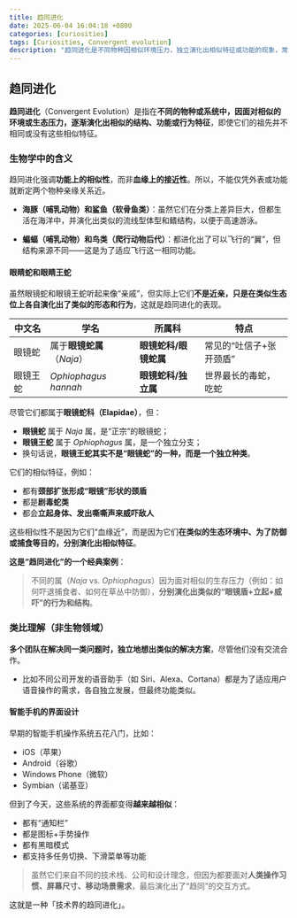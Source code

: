 ```yaml
---
title: 趋同进化
date: 2025-06-04 16:04:18 +0800
categories: [curiosities]
tags: [Curiosities, Convergent evolution]
description: "趋同进化是不同物种因相似环境压力，独立演化出相似特征或功能的现象，常见于结构、行为或生态适应上。"
---
```

## 趋同进化

**趋同进化**（Convergent Evolution）是指在**不同的物种或系统中，因面对相似的环境或生态压力，逐渐演化出相似的结构、功能或行为特征**，即使它们的祖先并不相同或没有这些相似特征。

### 生物学中的含义

趋同进化强调**功能上的相似性**，而非**血缘上的接近性**。所以，不能仅凭外表或功能就断定两个物种亲缘关系近。

- **海豚（哺乳动物）和鲨鱼（软骨鱼类）**：虽然它们在分类上差异巨大，但都生活在海洋中，并演化出类似的流线型体型和鳍结构，以便于高速游泳。

- **蝙蝠（哺乳动物）和鸟类（爬行动物后代）**：都进化出了可以飞行的“翼”，但结构来源不同——这是为了适应飞行这一相同功能。

#### 眼睛蛇和眼睛王蛇

虽然眼镜蛇和眼镜王蛇听起来像“亲戚”，但实际上它们**不是近亲，只是在类似生态位上各自演化出了类似的形态和行为**，这就是趋同进化的表现。

| 中文名   | 学名                       | 所属科                | 特点                    |
| -------- | -------------------------- | --------------------- | ----------------------- |
| 眼镜蛇   | 属于**眼镜蛇属**（*Naja*） | **眼镜蛇科/眼镜蛇属** | 常见的“吐信子+张开颈盾” |
| 眼镜王蛇 | *Ophiophagus hannah*       | **眼镜蛇科/独立属**   | 世界最长的毒蛇，吃蛇    |

尽管它们都属于**眼镜蛇科（Elapidae）**，但：

- **眼镜蛇** 属于 *Naja* 属，是“正宗”的眼镜蛇；
- **眼镜王蛇** 属于 *Ophiophagus* 属，是一个独立分支；
- 换句话说，**眼镜王蛇其实不是“眼镜蛇”的一种，而是一个独立种类**。

它们的相似特征，例如：

- 都有**颈部扩张形成“眼镜”形状的颈盾**
- 都是**剧毒蛇类**
- 都会**立起身体、发出嘶嘶声来威吓敌人**

这些相似性不是因为它们“血缘近”，而是因为它们**在类似的生态环境中、为了防御或捕食等目的，分别演化出相似特征**。

**这是“趋同进化”的一个经典案例**：

> 不同的属（*Naja* vs. *Ophiophagus*）因为面对相似的生存压力（例如：如何吓退捕食者、如何在草丛中防御），**分别演化出类似的“眼镜盾+立起+威吓”的行为和结构**。

### 类比理解（非生物领域）

**多个团队在解决同一类问题时，独立地想出类似的解决方案**，尽管他们没有交流合作。

- 比如不同公司开发的语音助手（如 Siri、Alexa、Cortana）都是为了适应用户语音操作的需求，各自独立发展，但最终功能类似。

#### 智能手机的界面设计

早期的智能手机操作系统五花八门，比如：

- iOS（苹果）
- Android（谷歌）
- Windows Phone（微软）
- Symbian（诺基亚）

但到了今天，这些系统的界面都变得**越来越相似**：

- 都有“通知栏”
- 都是图标+手势操作
- 都有黑暗模式
- 都支持多任务切换、下滑菜单等功能

> 虽然它们来自不同的技术栈、公司和设计理念，但因为都要面对**人类操作习惯、屏幕尺寸、移动场景需求**，最后演化出了“趋同”的交互方式。

这就是一种「技术界的趋同进化」。
